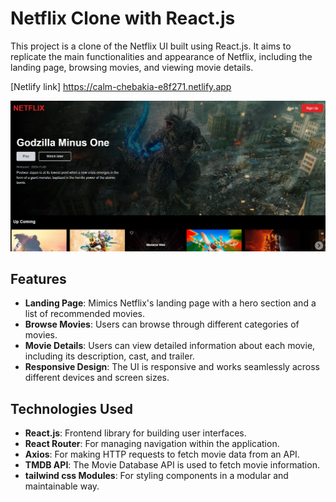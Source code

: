 # Netflix Clone with React.js

This project is a clone of the Netflix UI built using React.js. It aims to replicate the main functionalities and appearance of Netflix, including the landing page, browsing movies, and viewing movie details.

[Netlify link] https://calm-chebakia-e8f271.netlify.app

![Netflix Clone](/netflix-clone/src/assets/Screenshot%202024-04-07%20120709.png)

## Features

- **Landing Page**: Mimics Netflix's landing page with a hero section and a list of recommended movies.
- **Browse Movies**: Users can browse through different categories of movies.
- **Movie Details**: Users can view detailed information about each movie, including its description, cast, and trailer.
- **Responsive Design**: The UI is responsive and works seamlessly across different devices and screen sizes.

## Technologies Used

- **React.js**: Frontend library for building user interfaces.
- **React Router**: For managing navigation within the application.
- **Axios**: For making HTTP requests to fetch movie data from an API.
- **TMDB API**: The Movie Database API is used to fetch movie information.
- **tailwind css Modules**: For styling components in a modular and maintainable way.

